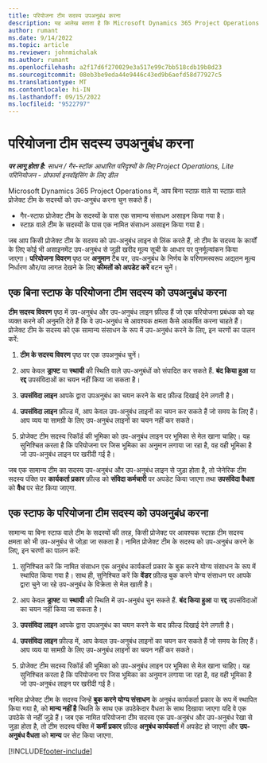 ```yaml
---
title: परियोजना टीम सदस्य उपअनुबंध करना
description: यह आलेख बताता है कि Microsoft Dynamics 365 Project Operations में प्रोजेक्ट टीम के सदस्यों को कैसे उप-अनुबंधित किया जाए.
author: rumant
ms.date: 9/14/2022
ms.topic: article
ms.reviewer: johnmichalak
ms.author: rumant
ms.openlocfilehash: a2f17d6f270029e3a517e99c7bb518cdb19b8d23
ms.sourcegitcommit: 08eb3be9eda44e9446c43ed9b6aefd58d77927c5
ms.translationtype: MT
ms.contentlocale: hi-IN
ms.lasthandoff: 09/15/2022
ms.locfileid: "9522797"
---
```

# <a name="subcontracting-project-team-members"></a>परियोजना टीम सदस्य उपअनुबंध करना

_**पर लागू होता है:** साधन / गैर-स्टॉक आधारित परिदृश्यों के लिए Project Operations, Lite परिनियोजन - प्रोफार्मा इनवॉइसिंग के लिए डील_

Microsoft Dynamics 365 Project Operations में, आप बिना स्टाफ़ वाले या स्टाफ़ वाले प्रोजेक्ट टीम के सदस्यों को उप-अनुबंध करना चुन सकते हैं।

- गैर-स्टाफ प्रोजेक्ट टीम के सदस्यों के पास एक सामान्य संसाधन असाइन किया गया है।
- स्टाफ़ वाले टीम के सदस्यों के पास एक नामित संसाधन असाइन किया गया है।

जब आप किसी प्रोजेक्ट टीम के सदस्य को उप-अनुबंध लाइन से लिंक करते हैं, तो टीम के सदस्य के कार्यों के लिए कोई भी असाइनमेंट उप-अनुबंध से जुड़ी खरीद मूल्य सूची के आधार पर पुनर्मूल्यांकन किया जाएगा।  **परियोजना विवरण** पृष्ठ पर **अनुमान** टैब पर, उप-अनुबंध के निर्णय के परिणामस्वरूप अद्यतन मूल्य निर्धारण और/या लागत देखने के लिए **कीमतों को अपडेट करें** बटन चुनें। 

## <a name="subcontracting-an-unstaffed-project-team-member"></a>एक बिना स्टाफ के परियोजना टीम सदस्य को उपअनुबंध करना
**टीम सदस्य विवरण** पृष्ठ में उप-अनुबंध और उप-अनुबंध लाइन फ़ील्ड हैं जो एक परियोजना प्रबंधक को यह व्यक्त करने की अनुमति देते हैं कि वे उप-अनुबंध से आवश्यक क्षमता कैसे आकर्षित करना चाहते हैं। प्रोजेक्ट टीम के सदस्य को एक सामान्य संसाधन के रूप में उप-अनुबंध करने के लिए, इन चरणों का पालन करें:

1.  **टीम के सदस्य विवरण** पृष्ठ पर एक उपअनुबंध चुनें।

2.  आप केवल **ड्राफ्ट** या **स्थायी** की स्थिति वाले उप-अनुबंधों को संपादित कर सकते हैं. **बंद किया हुआ** या **रद्द** उपसंविदाओं का चयन नहीं किया जा सकता है। 

3.  **उपसंविदा लाइन** आपके द्वारा उपअनुबंध का चयन करने के बाद फ़ील्ड दिखाई देने लगती है।

4.  **उपसंविदा लाइन** फ़ील्ड में, आप केवल उप-अनुबंध लाइनों का चयन कर सकते हैं जो समय के लिए हैं। आप व्यय या सामग्री के लिए उप-अनुबंध लाइनों का चयन नहीं कर सकते।

5.  प्रोजेक्ट टीम सदस्य रिकॉर्ड की भूमिका को उप-अनुबंध लाइन पर भूमिका से मेल खाना चाहिए। यह सुनिश्चित करता है कि परियोजना पर जिस भूमिका का अनुमान लगाया जा रहा है, वह वही भूमिका है जो उप-अनुबंध लाइन पर खरीदी गई है। 

जब एक सामान्य टीम का सदस्य उप-अनुबंध और उप-अनुबंध लाइन से जुड़ा होता है, तो जेनेरिक टीम सदस्य पंक्ति पर **कार्यकर्ता प्रकार** फ़ील्ड को **संविदा कर्मचारी** पर अपडेट किया जाएगा तथा **उपसंविदा वैधता** को **वैध** पर सेट किया जाएगा.

## <a name="subcontracting-a-staffed-project-team-member"></a>एक स्टाफ के परियोजना टीम सदस्य को उपअनुबंध करना
सामान्य या बिना स्टाफ वाले टीम के सदस्यों की तरह, किसी प्रोजेक्ट पर आवश्यक स्टाफ़ टीम सदस्य क्षमता को भी उप-अनुबंध से जोड़ा जा सकता है। नामित प्रोजेक्ट टीम के सदस्य को उप-अनुबंध करने के लिए, इन चरणों का पालन करें:

1.  सुनिश्चित करें कि नामित संसाधन एक अनुबंध कार्यकर्ता प्रकार के बुक करने योग्य संसाधन के रूप में स्थापित किया गया है। साथ ही, सुनिश्चित करें कि **वेंडर** फ़ील्ड बुक करने योग्य संसाधन पर आपके द्वारा चुने जा रहे उप-अनुबंध के विक्रेता से मेल खाती है। 

2.  आप केवल **ड्राफ्ट** या **स्थायी** की स्थिति में उप-अनुबंध चुन सकते हैं. **बंद किया हुआ** या **रद्द** उपसंविदाओं का चयन नहीं किया जा सकता है। 

3.  **उपसंविदा लाइन** आपके द्वारा उपअनुबंध का चयन करने के बाद फ़ील्ड दिखाई देने लगती है।

4.  **उपसंविदा लाइन** फ़ील्ड में, आप केवल उप-अनुबंध लाइनों का चयन कर सकते हैं जो समय के लिए हैं। आप व्यय या सामग्री के लिए उप-अनुबंध लाइनों का चयन नहीं कर सकते।

5.  प्रोजेक्ट टीम सदस्य रिकॉर्ड की भूमिका को उप-अनुबंध लाइन पर भूमिका से मेल खाना चाहिए। यह सुनिश्चित करता है कि परियोजना पर जिस भूमिका का अनुमान लगाया जा रहा है, वह वही भूमिका है जो उप-अनुबंध लाइन पर खरीदी गई है। 

नामित प्रोजेक्ट टीम के सदस्य जिन्हें **बुक करने योग्य संसाधन** के अनुबंध कार्यकर्ता प्रकार के रूप में स्थापित किया गया है, को **मान्य नहीं है** स्थिति के साथ एक उपठेकेदार वैधता के साथ दिखाया जाएगा यदि वे एक उपठेके से नहीं जुड़े हैं। जब एक नामित परियोजना टीम सदस्य एक उप-अनुबंध और उप-अनुबंध रेखा से जुड़ा होता है, तो टीम सदस्य पंक्ति में **कर्मी प्रकार** फ़ील्ड **अनुबंध कार्यकर्ता** में अपडेट हो जाएगा और **उप-अनुबंध वैधता** को **मान्य** पर सेट किया जाएगा.

[!INCLUDE[footer-include](../../includes/footer-banner.md)]
